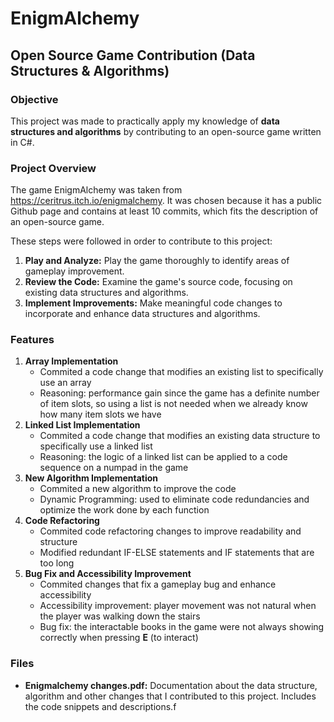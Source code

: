 # EnigmAlchemy

## Open Source Game Contribution (Data Structures & Algorithms)

### Objective

This project was made to practically apply my knowledge of **data structures and algorithms** by contributing to an open-source game written in C#.

### Project Overview

The game EnigmAlchemy was taken from https://ceritrus.itch.io/enigmalchemy. It was chosen because it has a public Github page and contains at least 10 commits, which fits the description of an open-source game. 

These steps were followed in order to contribute to this project:

1. **Play and Analyze:** Play the game thoroughly to identify areas of gameplay improvement.
2. **Review the Code:** Examine the game's source code, focusing on existing data structures and algorithms.
3. **Implement Improvements:** Make meaningful code changes to incorporate and enhance data structures and algorithms.

### Features
1. **Array Implementation**
    - Commited a code change that modifies an existing list to specifically use an array
    - Reasoning: performance gain since the game has a definite number of item slots, so using a list is not needed when we already know how many item slots we have
2. **Linked List Implementation**
    - Commited a code change that modifies an existing data structure to specifically use a linked list
    - Reasoning: the logic of a linked list can be applied to a code sequence on a numpad in the game
3. **New Algorithm Implementation**
    - Commited a new algorithm to improve the code
    - Dynamic Programming: used to eliminate code redundancies and optimize the work done by each function
4. **Code Refactoring**
    - Commited code refactoring changes to improve readability and structure
    - Modified redundant IF-ELSE statements and IF statements that are too long
5. **Bug Fix and Accessibility Improvement**
    - Commited changes that fix a gameplay bug and enhance accessibility
    - Accessibility improvement: player movement was not natural when the player was walking down the stairs
    - Bug fix: the interactable books in the game were not always showing correctly when pressing **E** (to interact)
  
### Files
* **Enigmalchemy changes.pdf:** Documentation about the data structure, algorithm and other changes that I contributed to this project. Includes the code snippets and descriptions.f
